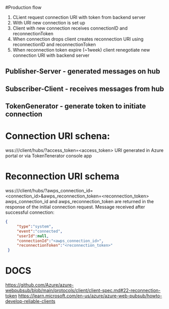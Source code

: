#Production flow
1. CLient request connection URI with token from backend server
2. With URI new connection is set up
3. Client with new connection receives connectionID and reconnectionToken
4. When connection drops client creates reconnection URI using reconnectionID and reconnectionToken
5. When reconnection token expire (~1week) client renegotiate new connection URI with backend server 

## Publisher-Server - generated messages on hub
## Subscriber-Client - receives messages from hub
## TokenGenerator - generate token to initiate connection


# Connection URI schena:
wss://<awps-endpoint>/client/hubs/<hub>?access_token=<access_token>
URI generated in Azure portal or via TokenTenerator console app

# Reconnection URI schema
wss://<awps-endpoint>/client/hubs/<hub>?awps_connection_id=<connection_id>&awps_reconnection_token=<reconnection_token>
awps_connection_id and awps_reconnection_token are returned in the response of the initial connection request.
Message received after successful connection: 
```json
{
     "type":"system",
     "event":"connected",
     "userId":null,
     "connectionId":"<awps_connection_id>",
     "reconnectionToken":"<reconnection_token>"
 }
```
# DOCS
https://github.com/Azure/azure-webpubsub/blob/main/protocols/client/client-spec.md#22-reconnection-token
https://learn.microsoft.com/en-us/azure/azure-web-pubsub/howto-develop-reliable-clients
